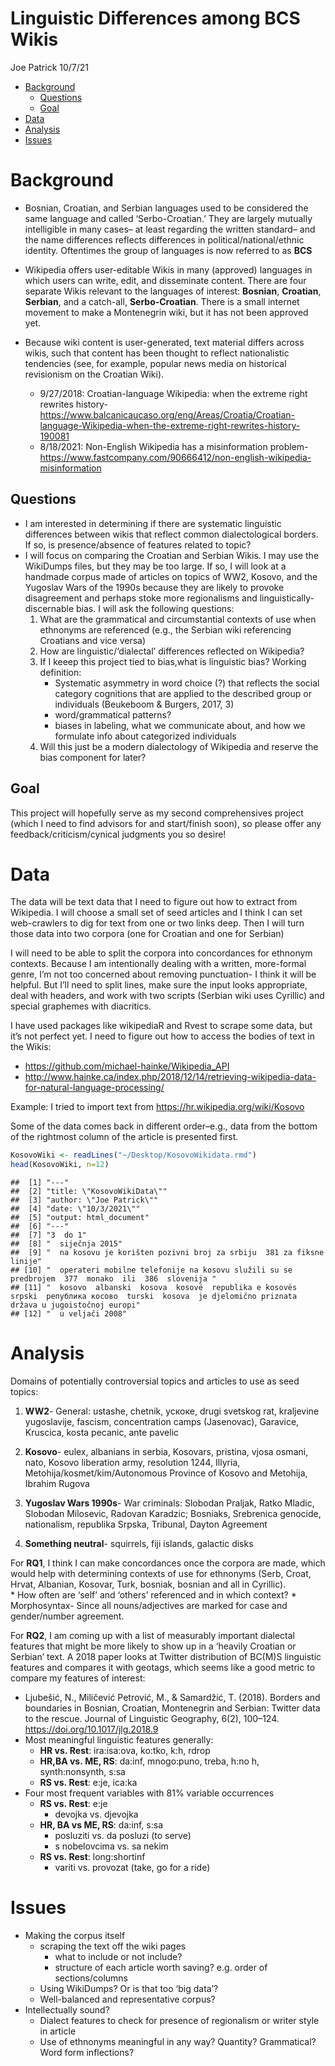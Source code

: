 Linguistic Differences among BCS Wikis
================
Joe Patrick
10/7/21

-   [Background](#background)
    -   [Questions](#questions)
    -   [Goal](#goal)
-   [Data](#data)
-   [Analysis](#analysis)
-   [Issues](#issues)

# Background

-   Bosnian, Croatian, and Serbian languages used to be considered the
    same language and called ‘Serbo-Croatian.’ They are largely mutually
    intelligible in many cases– at least regarding the written standard–
    and the name differences reflects differences in
    political/national/ethnic identity. Oftentimes the group of
    languages is now referred to as **BCS**

-   Wikipedia offers user-editable Wikis in many (approved) languages in
    which users can write, edit, and disseminate content. There are four
    separate Wikis relevant to the languages of interest: **Bosnian**,
    **Croatian**, **Serbian**, and a catch-all, **Serbo-Croatian**.
    There is a small internet movement to make a Montenegrin wiki, but
    it has not been approved yet.

-   Because wiki content is user-generated, text material differs across
    wikis, such that content has been thought to reflect nationalistic
    tendencies (see, for example, popular news media on historical
    revisionism on the Croatian Wiki).

    -   9/27/2018: Croatian-language Wikipedia: when the extreme right
        rewrites history-
        <https://www.balcanicaucaso.org/eng/Areas/Croatia/Croatian-language-Wikipedia-when-the-extreme-right-rewrites-history-190081>
    -   8/18/2021: Non-English Wikipedia has a misinformation problem-
        <https://www.fastcompany.com/90666412/non-english-wikipedia-misinformation>

## Questions

-   I am interested in determining if there are systematic linguistic
    differences between wikis that reflect common dialectological
    borders. If so, is presence/absence of features related to topic?  
-   I will focus on comparing the Croatian and Serbian Wikis. I may use
    the WikiDumps files, but they may be too large. If so, I will look
    at a handmade corpus made of articles on topics of WW2, Kosovo, and
    the Yugoslav Wars of the 1990s because they are likely to provoke
    disagreement and perhaps stoke more regionalisms and
    linguistically-discernable bias. I will ask the following questions:
    1.  What are the grammatical and circumstantial contexts of use when
        ethnonyms are referenced (e.g., the Serbian wiki referencing
        Croatians and vice versa)
    2.  How are linguistic/‘dialectal’ differences reflected on
        Wikipedia?
    3.  If I keeep this project tied to bias,what is linguistic bias?
        Working definition:
        -   Systematic asymmetry in word choice (?) that reflects the
            social category cognitions that are applied to the described
            group or individuals (Beukeboom & Burgers, 2017, 3)
        -   word/grammatical patterns?
        -   biases in labeling, what we communicate about, and how we
            formulate info about categorized individuals
    4.  Will this just be a modern dialectology of Wikipedia and reserve
        the bias component for later?

## Goal

This project will hopefully serve as my second comprehensives project
(which I need to find advisors for and start/finish soon), so please
offer any feedback/criticism/cynical judgments you so desire!

# Data

The data will be text data that I need to figure out how to extract from
Wikipedia. I will choose a small set of seed articles and I think I can
set web-crawlers to dig for text from one or two links deep. Then I will
turn those data into two corpora (one for Croatian and one for Serbian)

I will need to be able to split the corpora into concordances for
ethnonym contexts. Because I am intentionally dealing with a written,
more-formal genre, I’m not too concerned about removing punctuation- I
think it will be helpful. But I’ll need to split lines, make sure the
input looks appropriate, deal with headers, and work with two scripts
(Serbian wiki uses Cyrillic) and special graphemes with diacritics.

I have used packages like wikipediaR and Rvest to scrape some data, but
it’s not perfect yet. I need to figure out how to access the bodies of
text in the Wikis:

-   <https://github.com/michael-hainke/Wikipedia_API>  
-   <http://www.hainke.ca/index.php/2018/12/14/retrieving-wikipedia-data-for-natural-language-processing/>

Example: I tried to import text from
<https://hr.wikipedia.org/wiki/Kosovo>

Some of the data comes back in different order–e.g., data from the
bottom of the rightmost column of the article is presented first.

``` r
KosovoWiki <- readLines("~/Desktop/KosovoWikidata.rmd")
head(KosovoWiki, n=12)
```

    ##  [1] "---"                                                                                                                                                   
    ##  [2] "title: \"KosovoWikiData\""                                                                                                                             
    ##  [3] "author: \"Joe Patrick\""                                                                                                                               
    ##  [4] "date: \"10/3/2021\""                                                                                                                                   
    ##  [5] "output: html_document"                                                                                                                                 
    ##  [6] "---"                                                                                                                                                   
    ##  [7] "3  do 1"                                                                                                                                               
    ##  [8] "  siječnja 2015"                                                                                                                                       
    ##  [9] "  na kosovu je korišten pozivni broj za srbiju  381 za fiksne linije"                                                                                  
    ## [10] "  operateri mobilne telefonije na kosovu služili su se predbrojem  377  monako  ili  386  slovenija "                                                  
    ## [11] "  kosovo  albanski  kosova  kosovë  republika e kosovës  srpski  република косово  turski  kosova  je djelomično priznata država u jugoistočnoj europi"
    ## [12] "  u veljači 2008"

# Analysis

Domains of potentially controversial topics and articles to use as seed
topics:

1.  **WW2**- General: ustashe, chetnik, ускоке, drugi svetskog rat,
    kraljevine yugoslavije, fascism, concentration camps (Jasenovac),
    Garavice, Kruscica, kosta pecanic, ante pavelic

2.  **Kosovo**- eulex, albanians in serbia, Kosovars, pristina, vjosa
    osmani, nato, Kosovo liberation army, resolution 1244, Illyria,
    Metohija/kosmet/kim/Autonomous Province of Kosovo and Metohija,
    Ibrahim Rugova

3.  **Yugoslav Wars 1990s**- War criminals: Slobodan Praljak, Ratko
    Mladic, Slobodan Milosevic, Radovan Karadzic; Bosniaks, Srebrenica
    genocide, nationalism, republika Srpska, Tribunal, Dayton Agreement

4.  **Something neutral**- squirrels, fiji islands, galactic disks

For **RQ1**, I think I can make concordances once the corpora are made,
which would help with determining contexts of use for ethnonyms (Serb,
Croat, Hrvat, Albanian, Kosovar, Turk, bosniak, bosnian and all in
Cyrillic).  
\* How often are ‘self’ and ‘others’ referenced and in which context? \*
Morphosyntax- Since all nouns/adjectives are marked for case and
gender/number agreement.

For **RQ2**, I am coming up with a list of measurably important
dialectal features that might be more likely to show up in a ‘heavily
Croatian or Serbian’ text. A 2018 paper looks at Twitter distribution of
BC(M)S linguistic features and compares it with geotags, which seems
like a good metric to compare my features of interest:

-   Ljubešić, N., Miličević Petrović, M., & Samardžić, T. (2018).
    Borders and boundaries in Bosnian, Croatian, Montenegrin and
    Serbian: Twitter data to the rescue. Journal of Linguistic
    Geography, 6(2), 100–124. <https://doi.org/10.1017/jlg.2018.9>  
-   Most meaningful linguistic features generally:
    -   **HR vs. Rest**: ira:isa:ova, ko:tko, k:h, rdrop
    -   **HR,BA vs. ME, RS**: da:inf, mnogo:puno, treba, h:no h,
        synth:nonsynth, s:sa
    -   **RS vs. Rest**: e:je, ica:ka
-   Four most frequent variables with 81% variable occurrences
    -   **RS vs. Rest**: e:je
        -   devojka vs. djevojka
    -   **HR, BA vs ME, RS**: da:inf, s:sa
        -   posluziti vs. da posluzi (to serve)
        -   s nobelovcima vs. sa nekim
    -   **RS vs. Rest**: long:shortinf
        -   variti vs. provozat (take, go for a ride)

# Issues

-   Making the corpus itself
    -   scraping the text off the wiki pages
        -   what to include or not include?
        -   structure of each article worth saving? e.g. order of
            sections/columns
    -   Using WikiDumps? Or is that too ‘big data’?
    -   Well-balanced and representative corpus?
-   Intellectually sound?
    -   Dialect features to check for presence of regionalism or writer
        style in article
    -   Use of ethnonyms meaningful in any way? Quantity? Grammatical?
        Word form inflections?
